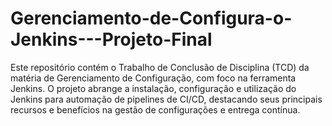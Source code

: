 # Gerenciamento-de-Configura-o-Jenkins---Projeto-Final
Este repositório contém o Trabalho de Conclusão de Disciplina (TCD) da matéria de Gerenciamento de Configuração, com foco na ferramenta Jenkins. O projeto abrange a instalação, configuração e utilização do Jenkins para automação de pipelines de CI/CD, destacando seus principais recursos e benefícios na gestão de configurações e entrega contínua.
